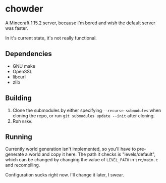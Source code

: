 # chowder

A Minecraft 1.15.2 server, because I'm bored and wish the default server was faster.

In it's current state, it's not really functional.

## Dependencies
- GNU make
- OpenSSL
- libcurl
- zlib

## Building
1. Clone the submodules by either specifying `--recurse-submodules` when cloning
the repo, or run `git submodules update --init` after cloning.
2. Run `make`.

## Running
Currently world generation isn't implemented, so you'll have to pre-generate
a world and copy it here. The path it checks is "levels/default", which can
be changed by changing the value of `LEVEL_PATH` in `src/main.c` and recompiling.

Configuration sucks right now. I'll change it later, I swear.
